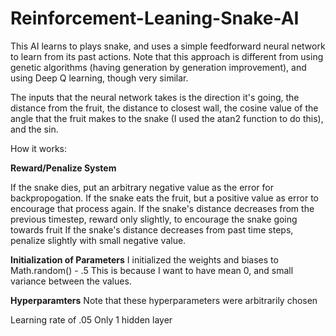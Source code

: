 # Reinforcement-Leaning-Snake-AI
This AI learns to plays snake, and uses a simple feedforward neural network to learn from its past actions. Note that this approach is different from using genetic algorithms (having generation by generation improvement), and using Deep Q learning, though very similar.

The inputs that the neural network takes is the direction it's going, the distance from the fruit, the distance to closest wall, the cosine value of the angle that the fruit makes to the snake (I used the atan2 function to do this), and the sin.

How it works: 

**Reward/Penalize System**

If the snake dies, put an arbitrary negative value as the error for backpropogation.
If the snake eats the fruit, but a positive value as error to encourage that process again.
If the snake's distance decreases from the previous timestep, reward only slightly, to encourage the snake going towards fruit
If the snake's distance decreases from past time steps, penalize slightly with small negative value.

**Initialization of Parameters**
I initialized the weights and biases to Math.random() - .5
This is because I want to have mean 0, and small variance between the values.

**Hyperparamters**
Note that these hyperparameters were arbitrarily chosen

Learning rate of .05
Only 1 hidden layer

